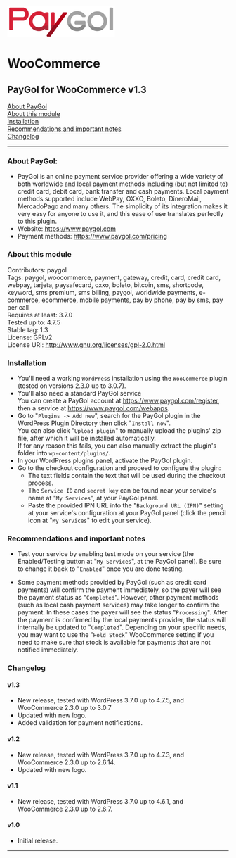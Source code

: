 <img src="paygol_logo.png" alt="PayPal - WooCommerce" />


# WooCommerce
## PayGol for WooCommerce v1.3<br>
[About PayGol](#about-paygol) <br>
[About this module](#about-this-module) <br>
[Installation](#installation) <br>
[Recommendations and important notes](#recommendations-and-important-notes) <br>
[Changelog](#changelog) <br>

---


### About PayGol:

- PayGol is an online payment service provider offering a wide variety of both worldwide and local payment methods including (but not limited to)
credit card, debit card, bank transfer and cash payments. Local payment methods supported include WebPay, OXXO, Boleto, DineroMail, MercadoPago 
and many others. The simplicity of its integration makes it very easy for anyone to use it, and this
ease of use translates perfectly to this plugin.
- Website:         https://www.paygol.com  
- Payment methods: https://www.paygol.com/pricing


### About this module
Contributors: paygol <br>
Tags: paygol, woocommerce, payment, gateway, credit, card, credit card, webpay, tarjeta, paysafecard, oxxo, boleto, bitcoin, sms, shortcode, keyword, sms premium, sms billing, paygol, worldwide payments, e-commerce, ecommerce, mobile payments, pay by phone, pay by sms, pay per call <br>
Requires at least: 3.7.0 <br>
Tested up to: 4.7.5 <br>
Stable tag: 1.3 <br>
License: GPLv2 <br>
License URI: http://www.gnu.org/licenses/gpl-2.0.html <br>



### Installation 

- You'll need a working `WordPress` installation using the `WooCommerce` plugin (tested on versions 2.3.0 up to 3.0.7). <br>
- You'll also need a standard PayGol service  <br>
  You can create a PayGol account at https://www.paygol.com/register, then a service at https://www.paygol.com/webapps. <br>
- Go to "`Plugins -> Add new`", search for the PayGol plugin in the WordPress Plugin Directory then click "`Install now`". <br>
  You can also click "`Upload plugin`" to manually upload the plugins' zip file, after which it will be installed automatically. <br>
  If for any reason this fails, you can also manually extract the plugin's folder into `wp-content/plugins/`. <br>
- In your WordPress plugins panel, activate the PayGol plugin. <br>
- Go to the checkout configuration and proceed to configure the plugin:
  * The text fields contain the text that will be used during the checkout process.
  * The `Service ID` and `secret key` can be found near your service's name at "`My Services`", at your PayGol panel.
  * Paste the provided IPN URL into the "`Background URL (IPN)`" setting at your service's configuration 
    at your PayGol panel (click the pencil icon at "`My Services`" to edit your service).


### Recommendations and important notes 

- Test your service by enabling test mode on your service (the Enabled/Testing button at "`My Services`", at the PayGol panel).
  Be sure to change it back to "`Enabled`" once you are done testing.

- Some payment methods provided by PayGol (such as credit card payments) will confirm the payment immediately, so the payer will 
  see the payment status as "`Completed`". However, other payment methods (such as local cash payment services) may take longer 
  to confirm the payment. In these cases the payer will see the status "`Processing`". After the payment is confirmed
  by the local payments provider, the status will internally be updated to "`Completed`". Depending on your specific
  needs, you may want to use the "`Hold Stock`" WooCommerce setting if you need to make sure that stock is available for payments
  that are not notified immediately.

### Changelog 

#### v1.3 
* New release, tested with WordPress 3.7.0 up to 4.7.5, and WooCommerce 2.3.0 up to 3.0.7
* Updated with new logo.
* Added validation for payment notifications.

#### v1.2 
* New release, tested with WordPress 3.7.0 up to 4.7.3, and WooCommerce 2.3.0 up to 2.6.14.
* Updated with new logo.
                                                                
#### v1.1 
* New release, tested with WordPress 3.7.0 up to 4.6.1, and WooCommerce 2.3.0 up to 2.6.7.

#### v1.0 
* Initial release.

---
